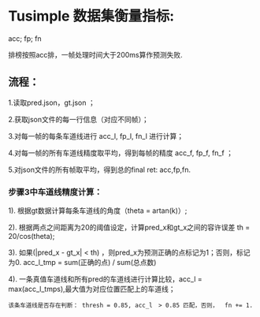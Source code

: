 # Tusimple 数据集衡量指标:
 acc; fp; fn
 
排榜按照acc排，一帧处理时间大于200ms算作预测失败.

## 流程：
1.读取pred.json，gt.json ；

2.获取json文件的每一行信息（对应不同帧）；

3.对每一帧的每条车道线进行 acc_l, fp_l, fn_l 进行计算；

4.对每一帧的所有车道线精度取平均，得到每帧的精度 acc_f, fp_f, fn_f ；

5.对json文件的所有帧取平均，得到总的final ret: acc,fp,fn.


### 步骤3中车道线精度计算：
1). 根据gt数据计算每条车道线的角度（theta = artan(k)）;

2). 根据两点之间距离为20的阈值设定，计算pred_x和gt_x之间的容许误差 th = 20/cos(theta);

3). 如果(|pred_x - gt_x| < th) ，则pred_x为预测正确的点标记为1；否则，标记为0.
      acc_l_tmp = sum(正确的点) / sum(总点数)

4). 一条真值车道线和所有pred的车道线进行计算比较，acc_l = max(acc_l_tmps),最大值为对应位置匹配上的车道线；
    
    该条车道线是否存在判断： thresh = 0.85, acc_l　> 0.85 匹配，否则，　 fn += 1.

